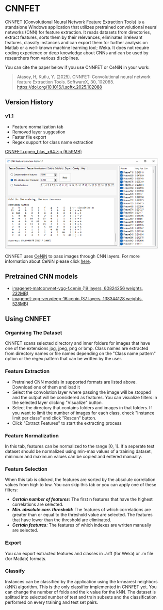 # CNNFET
CNNFET (Convolutional Neural Network Feature Extraction Tools) is a standalone Windows application that utilizes pretrained convolutional neural networks (CNN) for feature extraction. It reads datasets from directories, extract features, sorts them by their relevances, eliminates irrelevant features, classify instances and can export them for further analysis on Matlab or a well-known machine learning tool; Weka. It does not require coding experience or deep knowledge about CNNs and can be used by researchers from various disciplines.

You can cite the paper below if you use CNNFET or CeNiN in your work:
> Atasoy, H, Kutlu, Y. (2025). CNNFET: Convolutional neural network feature Extraction Tools. SoftwareX, 30, 102088. https://doi.org/10.1016/j.softx.2025.102088

## Version History
### v1.1
- Feature normalization tab
- Removed layer suggestion
- Faster file export
- Regex support for class name extraction

[CNNFET+open_blas_x64.zip (6.59MB)](CNNFET+open_blas_x64.zip)

![CNNFET main form](cnnfet_main_form.png)

CNNFET uses [CeNiN](https://github.com/atasoyhus/CeNiN) to pass images through CNN layers. For more information about CeNiN please click [here](https://github.com/atasoyhus/CeNiN).

## Pretrained CNN models
- [imagenet-matconvnet-vgg-f.cenin (19 layers, 60824256  weights, 232MB)](https://drive.google.com/file/d/12Z0zkcLFMAvReBYomj1thrU-Aj1EJYKZ/view?usp=sharing)
- [imagenet-vgg-verydeep-16.cenin (37 layers, 138344128 weights, 528MB)](https://drive.google.com/file/d/1t3Z3v1D625fByha19avQpNEiJm1AI-fD/view?usp=sharing)

## Using CNNFET
### Organising The Dataset
CNNFET scans selected directory and inner folders for images that have one of the extensions jpg, jpeg, png or bmp. Class names are extracted from directory names or file names depending on the "Class name pattern" option or the regex pattern that can be written by the user.

### Feature Extraction
- Pretrained CNN models in supported formats are listed above. Download one of them and load it
- Select the convolution layer where passing the image will be stopped and the output will be considered as features. You can visualize filters in the selected layer clicking "Visualize" button.
- Select the directory that contains folders and images in that folders. If you want to limit the number of images for each class, check "Instance limit per class" and click "Rescan" button.
- Click "Extract Features" to start the extracting process

### Feature Normalization
In this tab, features can be normalized to the range [0, 1]. If a seperate test dataset should be normalized using min-max values of a training dataset, minimum and maximum values can be copied and entered manually.

### Feature Selection
When this tab is clicked, the features are sorted by the absolute correlation values from high to low. You can skip this tab or you can apply one of these filters:
- ***Certain number of features:*** The first n features that have the highest correlations are selected.
- ***Min. absolute corr. threshold:*** The features of which correlations are greater than or equal to the threshold value are selected. The features that have lower than the threshold are eliminated.
- ***Certain features:*** The features of which indexes are written manually are selected.

### Export
You can export extracted features and classes in .arff (for Weka) or .m file (for Matlab) formats.

### Classify
Instances can be classified by the application using the k-nearest neighbors (kNN) algorithm. This is the only classifier implemented in CNNFET yet. You can change the number of folds and the k value for the kNN. The dataset is splitted into selected number of test and train subsets and the classification performed on every training and test set pairs.
